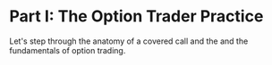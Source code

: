 # Part I: The Option Trader Practice
Let's step through the anatomy of a covered call and the and the fundamentals of option trading.
